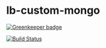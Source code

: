 # lb-custom-mongo

[![Greenkeeper badge](https://badges.greenkeeper.io/saggiyogesh/lb-custom-mongo.svg)](https://greenkeeper.io/)

[![Build Status](https://travis-ci.org/saggiyogesh/lb-custom-mongo.svg?branch=master)](https://travis-ci.org/saggiyogesh/lb-custom-mongo)
